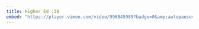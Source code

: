 ```yaml
---
title: Higher Ed :30
embed: "https://player.vimeo.com/video/996845985?badge=0&amp;autopause=0&amp;player_id=0&amp;app_id=58479"
---
```

